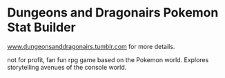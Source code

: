 # Dungeons and Dragonairs Pokemon Stat Builder

www.dungeonsanddragonairs.tumblr.com for more details.

not for profit, fan fun rpg game based on the Pokemon world. Explores storytelling avenues of the console world.